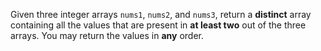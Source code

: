 Given three integer arrays `nums1`, `nums2`, and `nums3`, return a **distinct** array containing all the values that are present in **at least two** out of the three arrays. You may return the values in **any** order.